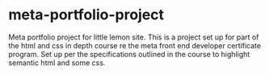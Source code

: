 # meta-portfolio-project
Meta portfolio project for little lemon site.
This is a project set up for part of the html and css in depth course re the meta front end developer certificate program.
Set up per the specifications outlined in the course to highlight semantic html and some css.
